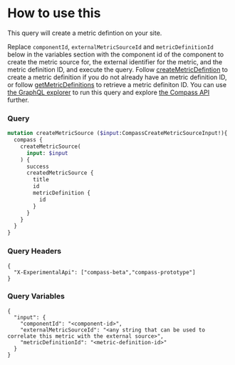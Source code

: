 # How to use this

This query will create a metric defintion on your site.

Replace `componentId`, `externalMetricSourceId` and `metricDefinitionId` below in the variables section with the component id of the component to create the metric source for, the external identifier for the metric, and the metric definition ID, and execute the query. Follow [createMetricDefintion](/snippets/graphql/create-metric-definitions/README.md) to create a metric definition if you do not already have an metric definition ID, or follow [getMetricDefinitions](/snippets/graphql/get-metric-definitions/README.md) to retrieve a metric definiton ID. You can use [the GraphQL explorer](https://developer.atlassian.com/cloud/compass/graphql/explorer/) to run this query and explore [the Compass API](https://developer.atlassian.com/cloud/compass/graphql/) further.

### Query

```graphql
mutation createMetricSource ($input:CompassCreateMetricSourceInput!){
  compass {
    createMetricSource(
      input: $input
    ) {
      success
      createdMetricSource {
        title
        id
        metricDefinition {
          id
        }
      }
    }
  }
}
```

### Query Headers

```
{
  "X-ExperimentalApi": ["compass-beta","compass-prototype"]
}
```

### Query Variables

```
{
  "input": {
    "componentId": "<component-id>",
    "externalMetricSourceId": "<any string that can be used to correlate this metric with the external source>",
    "metricDefinitionId": "<metric-definition-id>"
  }
}
```
